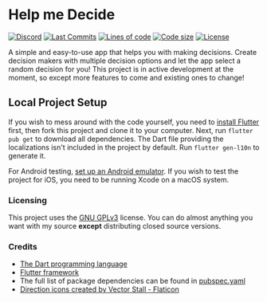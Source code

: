 # Help me Decide

[![Discord](https://img.shields.io/discord/765328952495046696)](https://discord.gg/Q27rN7b)
[![Last Commits](https://img.shields.io/github/last-commit/TheCreator69/HelpMeDecide?logo=git&logoColor=white)](https://github.com/TheCreator69/HelpMeDecide/commits/master)
[![Lines of code](https://img.shields.io/tokei/lines/github/TheCreator69/HelpMeDecide)](https://github.com/TheCreator69/HelpMeDecide)
[![Code size](https://img.shields.io/github/languages/code-size/TheCreator69/HelpMeDecide?logo=github&logoColor=white)](https://github.com/TheCreator69/HelpMeDecide)
[![License](https://img.shields.io/github/license/TheCreator69/HelpMeDecide?logo=open-source-initiative&logoColor=green)](https://github.com/TheCreator69/HelpMeDecide/blob/master/COPYING)

A simple and easy-to-use app that helps you with making decisions.
Create decision makers with multiple decision options and let the app select a random decision for you!
This project is in active development at the moment, so except more features to come and existing ones to change!

## Local Project Setup

If you wish to mess around with the code yourself, you need to [install Flutter](https://docs.flutter.dev/get-started/install) first,
then fork this project and clone it to your computer. Next, run `flutter pub get` to download all dependencies.
The Dart file providing the localizations isn't included in the project by default. Run `flutter gen-l10n` to generate it.

For Android testing, [set up an Android emulator](https://docs.flutter.dev/get-started/install/windows#android-setup).
If you wish to test the project for iOS, you need to be running Xcode on a macOS system.

### Licensing

This project uses the [GNU GPLv3](https://choosealicense.com/licenses/gpl-3.0/) license.
You can do almost anything you want with my source **except** distributing closed source versions.

### Credits

- [The Dart programming language](https://dart.dev/)
- [Flutter framework](https://flutter.dev/)
- The full list of package dependencies can be found in [pubspec.yaml](/pubspec.yaml)
- [Direction icons created by Vector Stall - Flaticon](https://www.flaticon.com/free-icons/direction)